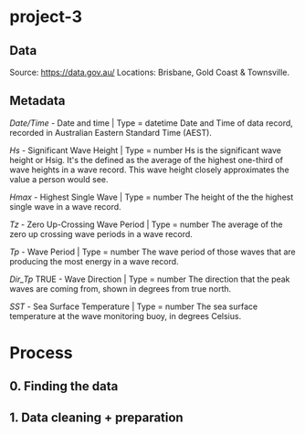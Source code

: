 # project-3

## Data
Source: https://data.gov.au/
Locations: Brisbane, Gold Coast & Townsville. 

## Metadata

*Date/Time* - Date and time | Type = datetime
    Date and Time of data record, recorded in Australian Eastern Standard Time (AEST).

*Hs* - Significant Wave Height | Type = number
    Hs is the significant wave height or Hsig. It's the defined as the average of the highest one-third of wave heights in a wave record. This wave height closely approximates the value a person would see.

*Hmax* - Highest Single Wave | Type = number
    The height of the the highest single wave in a wave record.

*Tz* - Zero Up-Crossing Wave Period | Type = number
    The average of the zero up crossing wave periods in a wave record.

*Tp* - Wave Period | Type = number
    The wave period of those waves that are producing the most energy in a wave record.

*Dir_Tp* TRUE - Wave Direction | Type = number
    The direction that the peak waves are coming from, shown in degrees from true north.

*SST* - Sea Surface Temperature | Type = number
    The sea surface temperature at the wave monitoring buoy, in degrees Celsius.
    
# Process
## 0. Finding the data

## 1. Data cleaning + preparation





